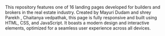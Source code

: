 This repository features one of 16 landing pages developed for builders and brokers in the real estate industry. Created by Mayuri Dudam and shrey Parekh , Chaitanya vedpathak, this page is fully responsive and built using HTML, CSS, and JavaScript. It boasts a modern design and interactive elements, optimized for a seamless user experience across all devices.
